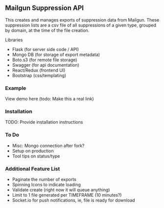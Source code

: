 ## Mailgun Suppression API
This creates and manages exports of suppression data from Mailgun.
These suppression lists are a csv file of all suppressions of a given
type, grouped by domain, at the time of the file creation.

Libraries
 - Flask (for server side code / API)
 - Mongo DB (for storage of export metadata)
 - Boto.s3 (for remote file storage)
 - Swagger (for api documentation)
 - React/Redux (frontend UI)
 - Bootstrap (css/templating)

### Example
View demo here (todo: Make this a real link)

### Installation
TODO: Provide installation instructions

### To Do
- Misc: Mongo connection after fork?
- Setup on production
- Tool tips on status/type

### Additional Feature List
- Paginate the number of exports
- Spinning Icons to indicate loading
- Validate create (right now it will queue anything)
- Limit to 1 file generated per TIMEFRAME (10 minutes?)
- Socket.io for push notifications, ie, file is ready for download
